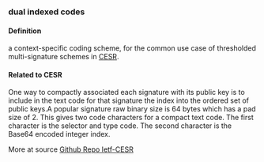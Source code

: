 ### dual indexed codes

<h4>Definition</h4><p>a context-specific coding scheme, for the common use case of thresholded multi-signature schemes in <a href="CESR">CESR</a>.</p><h4>Related to CESR</h4><p>One way to compactly associated each signature with its public key is to include in the text code for that signature the index into the ordered set of public keys.A popular signature raw binary size is 64 bytes which has a pad size of 2. This gives two code characters for a compact text code. The first character is the selector and type code. The second character is the Base64 encoded integer index. </p><p>More at source <a href="https://github.com/WebOfTrust/ietf-cesr/blob/main/draft-ssmith-cesr.md">Github Repo Ietf-CESR</a></p>